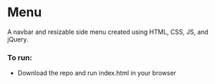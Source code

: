 # Menu

A navbar and resizable side menu created using HTML, CSS, JS, and jQuery.

### To run:

 * Download the repo and run index.html in your browser
